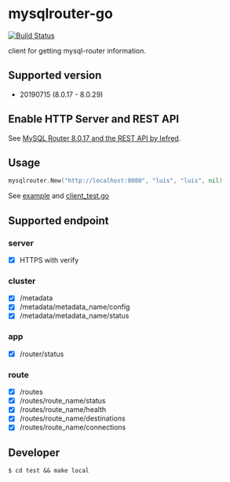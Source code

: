 mysqlrouter-go
==============
[![Build Status](https://cloud.drone.io/api/badges/rluisr/mysqlrouter-go/status.svg)](https://cloud.drone.io/rluisr/mysqlrouter-go)

client for getting mysql-router information.

Supported version
-----------------
- 20190715 (8.0.17 - 8.0.29)

Enable HTTP Server and REST API
-------------------------------
See [MySQL Router 8.0.17 and the REST API by lefred](https://lefred.be/content/mysqlrouter-8-0-17-and-the-rest-api/).

Usage
-----
```go
mysqlrouter.New("http://localhost:8080", "luis", "luis", nil)
```

See [example](example/main.go) and [client_test.go](client_test.go)

Supported endpoint
-------------------
### server
- [x] HTTPS with verify

### cluster
- [x] /metadata
- [x] /metadata/metadata_name/config
- [x] /metadata/metadata_name/status

### app
- [x] /router/status

### route
- [x] /routes
- [x] /routes/route_name/status
- [x] /routes/route_name/health
- [x] /routes/route_name/destinations
- [x] /routes/route_name/connections

Developer
---------
```shell
$ cd test && make local
```
